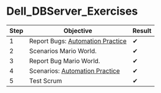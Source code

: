 # Dell_DBServer_Exercises



| Step    | Objective                                                                               | Result  |
| ------- | -------------------------------------------------------------------------------------   | --------|
|    1    | Report Bugs: [Automation Practice](http://automationpractice.com/index.php?)            |   ✔    |
|    2    | Scenarios Mario World.                                                                  |   ✔    |
|    3    | Report Bug Mario World.                                                                 |   ✔    |
|    4    | Scenarios: [Automation Practice](http://automationpractice.com/index.php?)              |   ✔    |                                                   
|    5    | Test Scrum                                                                              |   ✔    |
